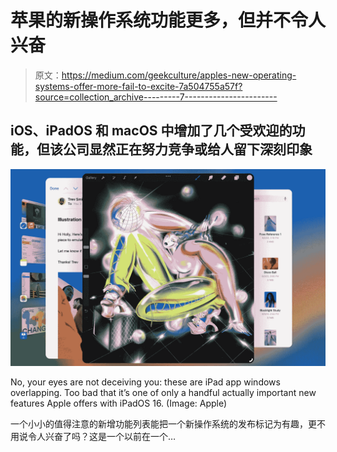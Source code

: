 # 苹果的新操作系统功能更多，但并不令人兴奋

> 原文：<https://medium.com/geekculture/apples-new-operating-systems-offer-more-fail-to-excite-7a504755a57f?source=collection_archive---------7----------------------->

## iOS、iPadOS 和 macOS 中增加了几个受欢迎的功能，但该公司显然正在努力竞争或给人留下深刻印象

![](img/610602d344c736f65615a4129089f305.png)

No, your eyes are not deceiving you: these are iPad app windows overlapping. Too bad that it’s one of only a handful actually important new features Apple offers with iPadOS 16\. (Image: Apple)

一个小小的值得注意的新增功能列表能把一个新操作系统的发布标记为有趣，更不用说令人兴奋了吗？这是一个以前在一个…
